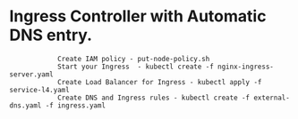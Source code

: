 # Ingress Controller with Automatic DNS entry.

```
            Create IAM policy - put-node-policy.sh
            Start your Ingress  - kubectl create -f nginx-ingress-server.yaml
            Create Load Balancer for Ingress - kubectl apply -f service-l4.yaml
            Create DNS and Ingress rules - kubectl create -f external-dns.yaml -f ingress.yaml
                
 ```

